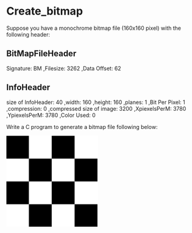 # Create_bitmap

Suppose you have a monochrome bitmap file (160x160 pixel) with the following header:

## BitMapFileHeader

Signature: BM ,Filesize: 3262 ,Data Offset: 62


## InfoHeader

size of InfoHeader: 40 ,width: 160 ,height: 160 ,planes: 1
 ,Bit Per Pixel: 1 ,compression: 0 ,compressed size of image: 3200
 ,XpiexelsPerM: 3780 ,YpiexelsPerM: 3780 ,Color Used: 0

Write a C program to generate a bitmap file following below:

![image](https://github.com/percentwei/Create_bitmap/blob/master/picture.png)
